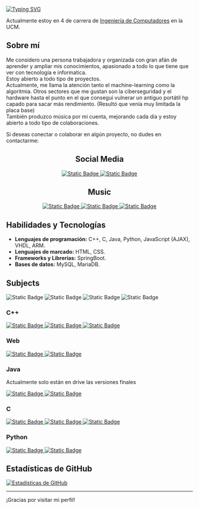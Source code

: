 [![Typing SVG](https://readme-typing-svg.demolab.com?font=Montserrat&weight=500&size=29&duration=2000&pause=1000&color=85F7EA&width=500&lines=Hola%2C+bienvenidos+a+mi+perfil+;Soy+Lizzen(Deiviss)%2C+encantado+%5E%5E)](https://git.io/typing-svg)

Actualmente estoy en 4 de carrera de [Ingeniería de Computadores](https://www.ucm.es/estudios/grado-ingenieriadecomputadores) en la UCM.

## Sobre mí

<p>
Me considero una persona trabajadora y organizada con gran afán de aprender y ampliar mis conocimientos, apasionado a todo lo que tiene que ver con tecnología e informatica.<br>
Estoy abierto a todo tipo de proyectos.<br>
Actualmente, me llama la atención tanto el machine-learning como la algoritmia. Otros sectores que me gustan son la ciberseguridad y el hardware hasta el punto en el que consegui vulnerar un antiguo portátil hp capado para sacar más rendimiento. 
(Resultó que venía muy limitada la placa base)<br>
También produzco música por mi cuenta, mejorando cada día y estoy abierto a todo tipo de colaboraciones.<br>

Si deseas conectar o colaborar en algún proyecto, no dudes en contactarme:
</p>
<h2 align="center">Social Media</h2>
<div align="center">
  <a href="mailto:daviddfdiaz@gmail.com">
    <img alt="Static Badge" src="https://img.shields.io/badge/Gmail-D14836?logo=gmail&logoColor=white">
  </a>   
  <a href="https://www.linkedin.com/in/david-ferreras-d%C3%ADaz-6131962a5/">
    <img alt="Static Badge" src="https://custom-icon-badges.demolab.com/badge/LinkedIn-0A66C2?logo=linkedin-white&logoColor=fff">
  </a> 
</div>

<h2 align="center">Music</h2>
<div align="center">
  <a href="mailto:daviddfdiaz@gmail.com">
    <img alt="Static Badge" src="https://img.shields.io/badge/Gmail-D14836?Size=auto&logo=gmail&logoColor=white">
  </a> 
  <a href="https://open.spotify.com/intl-es/artist/5Nj4I1gm4DoRHijIjHEcx2?si=pk6iMAY-SYyRQUT4v0xdbw">
    <img alt="Static Badge" src="https://img.shields.io/badge/Spotify-1ED760?logo=spotify&logoColor=white">
  </a>

  <a href="https://soundcloud.com/musicbydvss">
    <img alt="Static Badge" src="https://img.shields.io/badge/Soundcloud-FF3300?logo=Soundcloud&logoColor=white">
  </a>
</div>

## Habilidades y Tecnologías

- **Lenguajes de programación:** C++, C, Java, Python, JavaScript (AJAX), VHDL, ARM.
- **Lenguajes de marcado:** HTML, CSS.
- **Frameworks y Librerías:** SpringBoot.
- **Bases de datos:** MySQL, MariaDB.

## Subjects
 <img alt="Static Badge" src="https://img.shields.io/badge/-Terminado-green?style=auto">
 <img alt="Static Badge" src="https://img.shields.io/badge/-En mantenimiento-blue?style=auto">
 <img alt="Static Badge" src="https://img.shields.io/badge/-No accesible temporalmente-red?style=auto">
 <img alt="Static Badge" src="https://img.shields.io/badge/-En proceso-orange?style=auto">
 
### C++
  <a href="https://github.com/Lizzen/FAL">
    <img alt="Static Badge" src="https://img.shields.io/badge/FAL-Fundamentos de Algoritmos-green?style=auto">
  </a>
  <a href="https://github.com/Lizzen/ED">
    <img alt="Static Badge" src="https://img.shields.io/badge/ED-Estructura de Datos-green?style=auto">
  </a>
  <a href="https://github.com/Lizzen/DA">
    <img alt="Static Badge" src="https://img.shields.io/badge/DA-Diseño de algoritmos-blue?style=auto">
  </a>

### Web
  <a href="https://github.com/Lizzen/WEB-Tarkov-Trading-Hub-Part-2">
    <img alt="Static Badge" src="https://img.shields.io/badge/SW-Tarkov Trading Hub Part 2 (Sistemas Web)-green?style=auto">
  </a>
    <a href="https://github.com/Lizzen/WEB-GG">
    <img alt="Static Badge" src="https://img.shields.io/badge/IW-GG (Ingeniería Web)-green?style=auto">
  </a>

### Java
<p>Actualmente solo están en drive las versiones finales</p>

  <a href="https://github.com/Lizzen/TP1">
    <img alt="Static Badge" src="https://img.shields.io/badge/TP1-Tecnología de la programación 1-red?style=auto">
  </a>
  <a href="https://github.com/Lizzen/TP2">
    <img alt="Static Badge" src="https://img.shields.io/badge/TP2-Tecnología de la programación 2-red?style=auto">
  </a>

### C
  <a href="https://github.com/Lizzen/SO">
    <img alt="Static Badge" src="https://img.shields.io/badge/SO-Sistemas Operativos-blue?style=auto">
  </a>
  <a href="https://github.com/Lizzen/ASO">
    <img alt="Static Badge" src="https://img.shields.io/badge/ASO-Ampliación de Sistemas Operativos-green?style=auto">
  </a>
  <a href="https://github.com/Lizzen/PSyD">
    <img alt="Static Badge" src="https://img.shields.io/badge/PSyD-Programación de Sistemas y Dispositivos-green?style=auto">
  </a>

### Python
  <a href="https://github.com/Lizzen/MIN">
    <img alt="Static Badge" src="https://img.shields.io/badge/MIN-Minería de datos y Big Data-orange?style=auto">
  </a>
  <a href="https://github.com/Lizzen/SI">
    <img alt="Static Badge" src="https://img.shields.io/badge/SI-Sistemas inteligentes (IA)-orange?style=auto">
  </a>
  
## Estadísticas de GitHub

[![Estadísticas de GitHub](https://github-readme-stats.vercel.app/api?username=Lizzen&show_icons=true&theme=radical)](https://github.com/Lizzen)

---

¡Gracias por visitar mi perfil!


<!--
**Lizzen/Lizzen** is a ✨ _special_ ✨ repository because its `README.md` (this file) appears on your GitHub profile.

Here are some ideas to get you started:

- 🔭 I’m currently working on ...
- 🌱 I’m currently learning ...
- 👯 I’m looking to collaborate on ...
- 🤔 I’m looking for help with ...
- 💬 Ask me about ...
- 📫 How to reach me: ...
- 😄 Pronouns: ...
- ⚡ Fun fact: ...
-->
